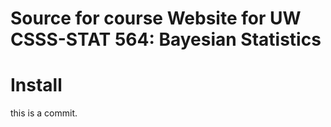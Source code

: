 # Source for course Website for UW CSSS-STAT 564: Bayesian Statistics


# Install

this is a commit.